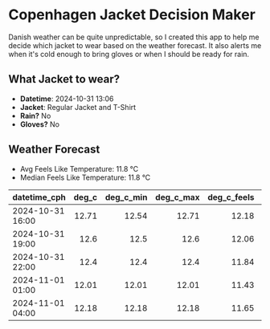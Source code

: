 
# Copenhagen Jacket Decision Maker

Danish weather can be quite unpredictable, so I created this app to help me decide which jacket to wear based on the weather forecast. 
It also alerts me when it's cold enough to bring gloves or when I should be ready for rain.

## What Jacket to wear?

- **Datetime**: 2024-10-31 13:06
- **Jacket**: Regular Jacket and T-Shirt
- **Rain?** No
- **Gloves?** No

## Weather Forecast
- Avg Feels Like Temperature: 11.8 °C
- Median Feels Like Temperature: 11.8 °C

| datetime_cph     |   deg_c |   deg_c_min |   deg_c_max |   deg_c_feels | weather   | wind   | rain   |
|:-----------------|--------:|------------:|------------:|--------------:|:----------|:-------|:-------|
| 2024-10-31 16:00 |   12.71 |       12.54 |       12.71 |         12.18 | Clouds    | High   | None   |
| 2024-10-31 19:00 |   12.6  |       12.5  |       12.6  |         12.06 | Clouds    | High   | None   |
| 2024-10-31 22:00 |   12.4  |       12.4  |       12.4  |         11.84 | Clouds    | High   | None   |
| 2024-11-01 01:00 |   12.01 |       12.01 |       12.01 |         11.43 | Clouds    | High   | None   |
| 2024-11-01 04:00 |   12.18 |       12.18 |       12.18 |         11.65 | Clear     | High   | None   |
        